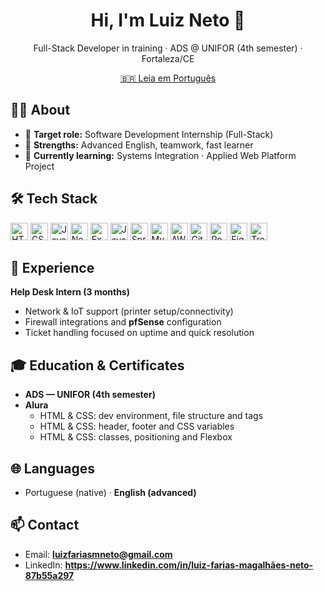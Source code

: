 <h1 align="center">Hi, I'm Luiz Neto 👋</h1>
<p align="center">
  Full-Stack Developer in training · ADS @ UNIFOR (4th semester) · Fortaleza/CE
</p>

<p align="center">
  <a href="README.md">🇧🇷 Leia em Português</a>
</p>

## 👨‍💻 About
- 🎯 **Target role:** Software Development Internship (Full-Stack)
- 🧭 **Strengths:** Advanced English, teamwork, fast learner
- 🌱 **Currently learning:** Systems Integration · Applied Web Platform Project

## 🛠️ Tech Stack
<div>
  <!-- Front-end -->
  <img src="https://cdn.jsdelivr.net/gh/devicons/devicon/icons/html5/html5-original.svg" height="28" alt="HTML5" />
  <img src="https://cdn.jsdelivr.net/gh/devicons/devicon/icons/css3/css3-original.svg" height="28" alt="CSS3" />
  <img src="https://cdn.jsdelivr.net/gh/devicons/devicon/icons/javascript/javascript-original.svg" height="28" alt="JavaScript" />
  <!-- Back-end -->
  <img src="https://cdn.jsdelivr.net/gh/devicons/devicon/icons/nodejs/nodejs-original.svg" height="28" alt="Node.js" />
  <img src="https://cdn.jsdelivr.net/gh/devicons/devicon/icons/express/express-original.svg" height="28" alt="Express" />
  <img src="https://cdn.jsdelivr.net/gh/devicons/devicon/icons/java/java-original.svg" height="28" alt="Java" />
  <img src="https://cdn.jsdelivr.net/gh/devicons/devicon/icons/spring/spring-original.svg" height="28" alt="Spring Boot" />
  <!-- DB -->
  <img src="https://cdn.jsdelivr.net/gh/devicons/devicon/icons/mysql/mysql-original.svg" height="28" alt="MySQL" />
  <!-- Cloud/Tools -->
  <img src="https://cdn.jsdelivr.net/gh/devicons/devicon/icons/amazonwebservices/amazonwebservices-original.svg" height="28" alt="AWS" />
  <img src="https://cdn.jsdelivr.net/gh/devicons/devicon/icons/github/github-original.svg" height="28" alt="GitHub" />
  <img src="https://cdn.jsdelivr.net/gh/devicons/devicon/icons/postman/postman-original.svg" height="28" alt="Postman" />
  <img src="https://cdn.jsdelivr.net/gh/devicons/devicon/icons/figma/figma-original.svg" height="28" alt="Figma" />
  <img src="https://cdn.jsdelivr.net/gh/devicons/devicon/icons/trello/trello-plain.svg" height="28" alt="Trello" />
</div>

## 💼 Experience
**Help Desk Intern (3 months)**  
- Network & IoT support (printer setup/connectivity)  
- Firewall integrations and **pfSense** configuration  
- Ticket handling focused on uptime and quick resolution

## 🎓 Education & Certificates
- **ADS — UNIFOR (4th semester)**
- **Alura**  
  - HTML & CSS: dev environment, file structure and tags  
  - HTML & CSS: header, footer and CSS variables  
  - HTML & CSS: classes, positioning and Flexbox

## 🌐 Languages
- Portuguese (native) · **English (advanced)**

## 📫 Contact
- Email: **luizfariasmneto@gmail.com**  
- LinkedIn: **https://www.linkedin.com/in/luiz-farias-magalhães-neto-87b55a297**
